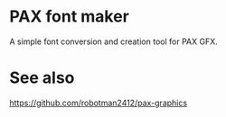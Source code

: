 # PAX font maker
A simple font conversion and creation tool for PAX GFX.

# See also
https://github.com/robotman2412/pax-graphics
